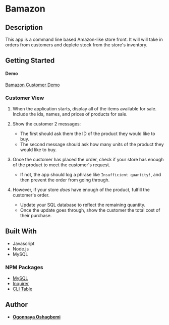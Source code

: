 # Bamazon

## Description

This app is a command line based Amazon-like store front. It will will take in orders from customers and deplete stock from the store's inventory.

## Getting Started

#### Demo

[Bamazon Customer Demo](https://drive.google.com/file/d/1mOTz7dgAlD8tFQI2oEPRs3LLUV6fgyts/view?usp=sharing)

### Customer View

1. When the application starts, display all of the items available for sale. Include the ids, names, and prices of products for sale.

2. Show the customer 2 messages:

   - The first should ask them the ID of the product they would like to buy.
   - The second message should ask how many units of the product they would like to buy.

3. Once the customer has placed the order, check if your store has enough of the product to meet the customer's request.

   - If not, the app should log a phrase like `Insufficient quantity!`, and then prevent the order from going through.

4. However, if your store _does_ have enough of the product, fulfill the customer's order.
   - Update your SQL database to reflect the remaining quantity.
   - Once the update goes through, show the customer the total cost of their purchase.

## Built With

- Javascript
- Node.js
- MySQL

### NPM Packages

- [MySQL](https://www.npmjs.com/package/mysql)
- [Inquirer](https://www.npmjs.com/package/inquirer)
- [CLI Table](https://www.npmjs.com/package/cli-table)

## Author

- **[Ogonnaya Oshagbemi](https://github.com/Ogonnaya)**
